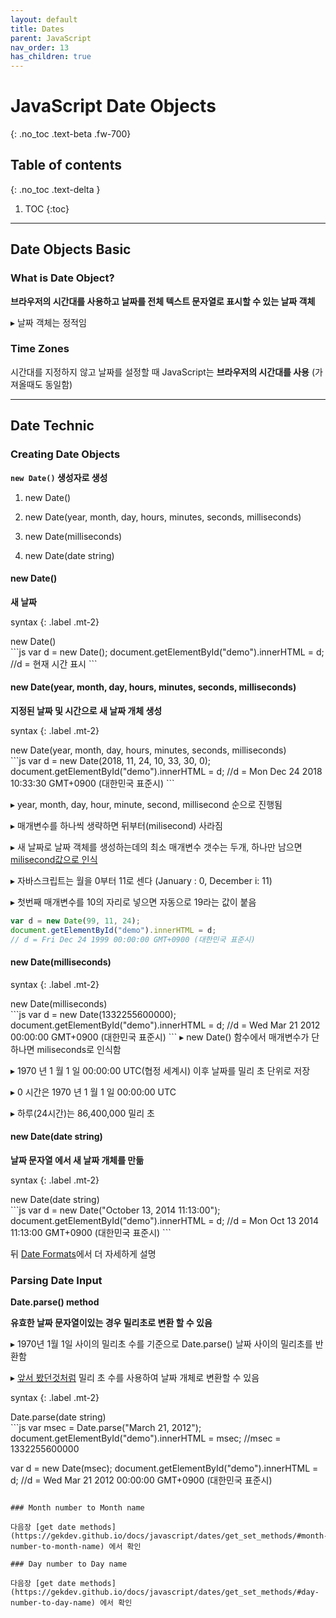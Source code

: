 ```yaml
---
layout: default
title: Dates
parent: JavaScript
nav_order: 13
has_children: true
---
```


# JavaScript Date Objects
{: .no_toc .text-beta .fw-700}

## Table of contents
{: .no_toc .text-delta }

1. TOC
{:toc}

---

## Date Objects Basic

### What is Date Object?

**브라우저의 시간대를 사용하고 날짜를 전체 텍스트 문자열로 표시할 수 있는 날짜 객체**

&#9656; 날짜 객체는 정적임

### Time Zones

시간대를 지정하지 않고 날짜를 설정할 때 JavaScript는 **브라우저의 시간대를 사용** (가져올때도 동일함)

---

## Date Technic

### Creating Date Objects 

**`new Date()` 생성자로 생성**

1. new Date()

2. new Date(year, month, day, hours, minutes, seconds, milliseconds)

3. new Date(milliseconds)

4. new Date(date string)

#### new Date()

**새 날짜**

syntax
{: .label .mt-2}
<div class="code-example" markdown="1">
new Date()
</div>
```js
var d = new Date();
document.getElementById("demo").innerHTML = d;
//d = 현재 시간 표시
```

#### new Date(year, month, day, hours, minutes, seconds, milliseconds)

**지정된 날짜 및 시간으로 새 날짜 개체 생성**

syntax
{: .label .mt-2}
<div class="code-example" markdown="1">
new Date(year, month, day, hours, minutes, seconds, milliseconds)
</div>
```js
var d = new Date(2018, 11, 24, 10, 33, 30, 0);
document.getElementById("demo").innerHTML = d;
//d = Mon Dec 24 2018 10:33:30 GMT+0900 (대한민국 표준시)
```

&#9656; year, month, day, hour, minute, second, millisecond 순으로 진행됨

&#9656; 매개변수를 하나씩 생략하면 뒤부터(milisecond) 사라짐

&#9656; 새 날짜로 날짜 객체를 생성하는데의 최소 매개변수 갯수는 두개, 하나만 남으면 [milisecond값으로 인식](https://www.w3schools.com/js/tryit.asp?filename=tryjs_date_new_numbers1)

&#9656; 자바스크립트는 월을 0부터 11로 센다 (January : 0, December i: 11)

&#9656; 첫번째 매개변수를 10의 자리로 넣으면 자동으로 19라는 값이 붙음

```js
var d = new Date(99, 11, 24);
document.getElementById("demo").innerHTML = d;
// d = Fri Dec 24 1999 00:00:00 GMT+0900 (대한민국 표준시)
```

#### new Date(milliseconds)

syntax
{: .label .mt-2}
<div class="code-example" markdown="1">
new Date(milliseconds)
</div>
```js
var d = new Date(1332255600000);
document.getElementById("demo").innerHTML = d;
//d = Wed Mar 21 2012 00:00:00 GMT+0900 (대한민국 표준시)
```
&#9656; new Date() 함수에서 매개변수가 단 하나면 miliseconds로 인식함

&#9656; 1970 년 1 월 1 일 00:00:00 UTC(협정 세계시) 이후 날짜를 밀리 초 단위로 저장

&#9656; 0 시간은 1970 년 1 월 1 일 00:00:00 UTC

&#9656; 하루(24시간)는 86,400,000 밀리 초

#### new Date(date string)

**날짜 문자열 에서 새 날짜 개체를 만듦**

syntax
{: .label .mt-2}
<div class="code-example" markdown="1">
new Date(date string)
</div>
```js
var d = new Date("October 13, 2014 11:13:00");
document.getElementById("demo").innerHTML = d;
//d = Mon Oct 13 2014 11:13:00 GMT+0900 (대한민국 표준시)
```

뒤 [Date Formats](https://gekdev.github.io/docs/javascript/dates/date-formats/)에서 더 자세하게 설명

### Parsing Date Input 

**Date.parse() method**

**유효한 날짜 문자열이있는 경우 밀리초로 변환 할 수 있음**

&#9656; 1970년 1월 1일 사이의 밀리초 수를 기준으로 Date.parse() 날짜 사이의 밀리초를 반환함

&#9656; [앞서 봤던것처럼](https://gekdev.github.io/docs/javascript/dates/#new-datemilliseconds) 밀리 초 수를 사용하여 날짜 개체로 변환할 수 있음

syntax
{: .label .mt-2}
<div class="code-example" markdown="1">
Date.parse(date string)
</div>
```js
var msec = Date.parse("March 21, 2012");
document.getElementById("demo").innerHTML = msec;
//msec = 1332255600000

var d = new Date(msec);
document.getElementById("demo").innerHTML = d;
//d = Wed Mar 21 2012 00:00:00 GMT+0900 (대한민국 표준시)
```

### Month number to Month name

다음장 [get date methods](https://gekdev.github.io/docs/javascript/dates/get_set_methods/#month-number-to-month-name) 에서 확인

### Day number to Day name

다음장 [get date methods](https://gekdev.github.io/docs/javascript/dates/get_set_methods/#day-number-to-day-name) 에서 확인